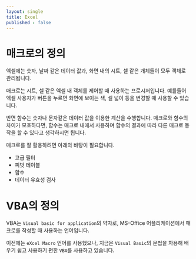 ```yaml
---
layout: single
title: Excel
published : false
---
```


# 매크로의 정의

엑셀에는 숫자, 날짜 같은 데이터 값과, 화면 내의 시트, 셀 같은 개체들이 모두 객체로 관리됩니다.

매크로는 시트, 셀 같은 엑셀 내 객체를 제어할 때 사용하는 프로시저입니다.
예를들어 엑셀 사용자가 버튼을 누르면 화면에 보이는 색, 셀 넓이 등을 변경할 때 사용할 수 있습니다.

반면 함수는 숫자나 문자같은 데이터 값을 이용한 계산을 수행합니다.
매크로와 함수의 차이가 모호하다면, 함수는 매크로 내에서 사용하며 함수의 결과에 따라 다른 매크로 동작을 할 수 있다고 생각하시면 됩니다.

매크로를 잘 활용하려면 아래의 바탕이 필요합니다.

- 고급 필터
- 피벗 테이블
- 함수
- 데이터 유효성 검사
  
# VBA의 정의

VBA는 `Visual basic for application`의 약자로, MS-Office 어플리케이션에서 매크로를 작성할 때 사용하는 언어입니다.

이전에는 `eXcel Macro` 언어를 사용했으나, 지금은 `Visual Basic`의 문법을 차용해 배우기 쉽고 사용하기 편한 `VBA`를 사용하고 있습니다.


<!-- https://corporatefinanceinstitute.com/resources/excel/vba-sub-vs-function/ -->